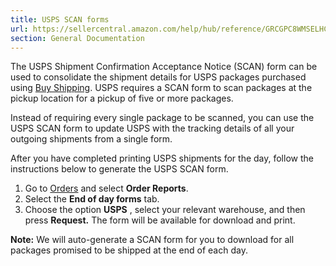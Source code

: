 ```yaml
---
title: USPS SCAN forms
url: https://sellercentral.amazon.com/help/hub/reference/GRCGPC8WMSELHC2Q
section: General Documentation
---
```


The USPS Shipment Confirmation Acceptance Notice (SCAN) form can be used to
consolidate the shipment details for USPS packages purchased using [Buy
Shipping](/gp/help/G200202220). USPS requires a SCAN form to scan packages at
the pickup location for a pickup of five or more packages.

Instead of requiring every single package to be scanned, you can use the USPS
SCAN form to update USPS with the tracking details of all your outgoing
shipments from a single form.

After you have completed printing USPS shipments for the day, follow the
instructions below to generate the USPS SCAN form.  

  1. Go to [Orders](https://sellercentral.amazon.com/order-reports-and-feeds/reports/ref=ag_orderrpt_dnav_xx_) and select **Order Reports**.
  2. Select the **End of day forms** tab.
  3. Choose the option **USPS** , select your relevant warehouse, and then press **Request.** The form will be available for download and print. 

**Note:** We will auto-generate a SCAN form for you to download for all
packages promised to be shipped at the end of each day.

